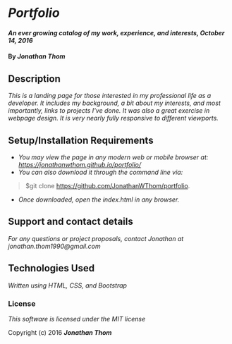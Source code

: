 # _Portfolio_

#### _An ever growing catalog of my work, experience, and interests, October 14, 2016_

#### By _**Jonathan Thom**_

## Description

_This is a landing page for those interested in my professional life as a developer. It includes my background, a bit about my interests, and most importantly, links to projects I've done. It was also a great exercise in webpage design. It is very nearly fully responsive to different viewports._

## Setup/Installation Requirements

* _You may view the page in any modern web or mobile browser at: https://jonathanwthom.github.io/portfolio/_
* _You can also download it through the command line via:_
>$git clone https://github.com/JonathanWThom/portfolio.
* _Once downloaded, open the index.html in any browser._


## Support and contact details

_For any questions or project proposals, contact Jonathan at jonathan.thom1990@gmail.com_

## Technologies Used

_Written using HTML, CSS, and Bootstrap_

### License

*This software is licensed under the MIT license*

Copyright (c) 2016 **_Jonathan Thom_**
